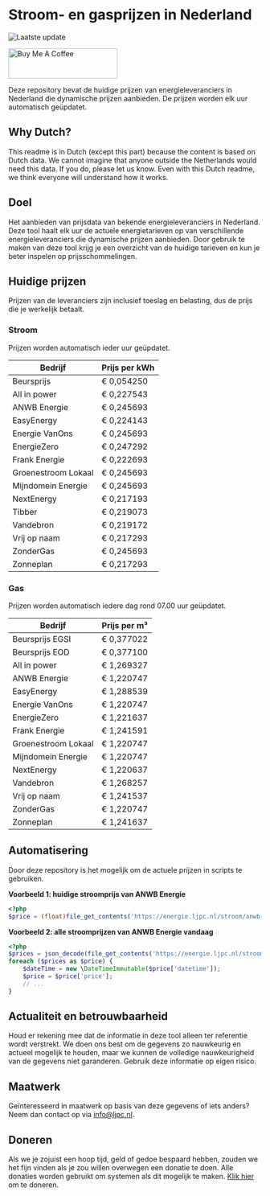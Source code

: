 # Stroom- en gasprijzen in Nederland

![Laatste update](https://img.shields.io/badge/laatste%20update-2024--08--16%2015%3A00%20CET-brightgreen)

<a href="https://www.buymeacoffee.com/Lars-" target="_blank"><img src="https://cdn.buymeacoffee.com/buttons/v2/default-orange.png" alt="Buy Me A Coffee" height="60" style="height: 60px !important;width: 217px !important;" ></a>

Deze repository bevat de huidige prijzen van energieleveranciers in Nederland die dynamische prijzen aanbieden. De prijzen worden elk uur automatisch geüpdatet.

## Why Dutch?

This readme is in Dutch (except this part) because the content is based on Dutch data. We cannot imagine that anyone outside the Netherlands would need this data. If you do, please let us know. Even with this Dutch readme, we think
everyone will understand how it works.

## Doel

Het aanbieden van prijsdata van bekende energieleveranciers in Nederland. Deze tool haalt elk uur de actuele energietarieven op van verschillende energieleveranciers die dynamische prijzen aanbieden. Door gebruik te maken van deze tool
krijg je een overzicht van de huidige tarieven en kun je beter inspelen op prijsschommelingen.

## Huidige prijzen

Prijzen van de leveranciers zijn inclusief toeslag en belasting, dus de prijs die je werkelijk betaalt.

### Stroom

Prijzen worden automatisch ieder uur geüpdatet.

 Bedrijf | Prijs per kWh 
---------|---------------
Beursprijs | € 0,054250
All in power | € 0,227543
ANWB Energie | € 0,245693
EasyEnergy | € 0,224143
Energie VanOns | € 0,245693
EnergieZero | € 0,247292
Frank Energie | € 0,222693
Groenestroom Lokaal | € 0,245693
Mijndomein Energie | € 0,245693
NextEnergy | € 0,217193
Tibber | € 0,219073
Vandebron | € 0,219172
Vrij op naam | € 0,217293
ZonderGas | € 0,245693
Zonneplan | € 0,217293


### Gas

Prijzen worden automatisch iedere dag rond 07.00 uur geüpdatet.

 Bedrijf | Prijs per m³ 
---------|--------------
Beursprijs EGSI | € 0,377022
Beursprijs EOD | € 0,377100
All in power | € 1,269327
ANWB Energie | € 1,220747
EasyEnergy | € 1,288539
Energie VanOns | € 1,220747
EnergieZero | € 1,221637
Frank Energie | € 1,241591
Groenestroom Lokaal | € 1,220747
Mijndomein Energie | € 1,220747
NextEnergy | € 1,220637
Vandebron | € 1,268257
Vrij op naam | € 1,241537
ZonderGas | € 1,220747
Zonneplan | € 1,241637


## Automatisering

Door deze repository is het mogelijk om de actuele prijzen in scripts te gebruiken.

**Voorbeeld 1: huidige stroomprijs van ANWB Energie**

```php
<?php
$price = (float)file_get_contents('https://energie.ljpc.nl/stroom/anwb-energie-nu.txt');

```

**Voorbeeld 2: alle stroomprijzen van ANWB Energie vandaag**

```php
<?php
$prices = json_decode(file_get_contents('https://energie.ljpc.nl/stroom/all-in-power-vandaag.json'),true);
foreach ($prices as $price) {
    $dateTime = new \DateTimeImmutable($price['datetime']);
    $price = $price['price'];
    // ...
}
```

## Actualiteit en betrouwbaarheid

Houd er rekening mee dat de informatie in deze tool alleen ter referentie wordt verstrekt. We doen ons best om de gegevens zo nauwkeurig en actueel mogelijk te houden, maar we kunnen de volledige nauwkeurigheid van de gegevens niet
garanderen. Gebruik deze informatie op eigen risico.

## Maatwerk

Geïnteresseerd in maatwerk op basis van deze gegevens of iets anders? Neem dan contact op
via [info@ljpc.nl](mailto:info@ljpc.nl?subject=Energie%20prijzen).

## Doneren

Als we je zojuist een hoop tijd, geld of gedoe bespaard hebben, zouden we het fijn vinden als je zou willen overwegen een
donatie te doen. Alle donaties worden gebruikt om systemen als dit mogelijk te
maken. [Klik hier](https://www.buymeacoffee.com/Lars-) om te doneren.
